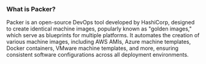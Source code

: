 ### What is Packer?

Packer is an open-source DevOps tool developed by HashiCorp, designed to create identical machine images, popularly known as "golden images," which serve as blueprints for multiple platforms. It automates the creation of various machine images, including AWS AMIs, Azure machine templates, Docker containers, VMware machine templates, and more, ensuring consistent software configurations across all deployment environments.
